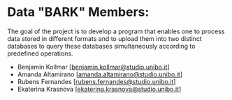 # Data "BARK" Members:

The goal of the project is to develop a program that enables one to process data stored in different formats and to upload them into two distinct databases to query these databases simultaneously according to predefined operations.

- Benjamin Kollmar [benjamin.kollmar@studio.unibo.it]
- Amanda Altamirano [amanda.altamirano@studio.unibo.it]
- Rubens Fernandes [rubens.fernandes@studio.unibo.it]
- Ekaterina Krasnova [ekaterina.krasnova@studio.unibo.it]
